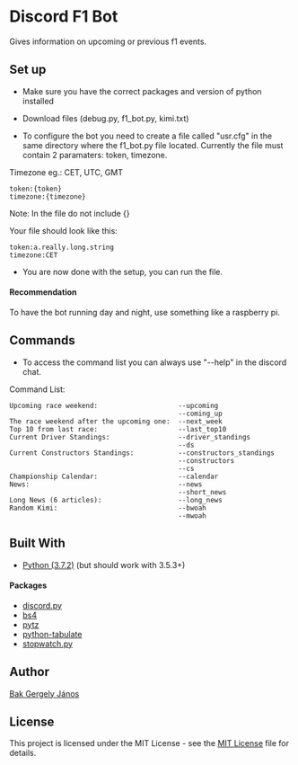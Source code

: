 ﻿# Discord F1 Bot

Gives information on upcoming or previous f1 events.

## Set up

- Make sure you have the correct packages and version of python installed

- Download files (debug.py, f1_bot.py, kimi.txt)

- To configure the bot you need to create a file called "usr.cfg" in the same directory where the f1_bot.py file located. Currently the file must contain 2 paramaters: token, timezone.

Timezone eg.: CET, UTC, GMT

```
token:{token}
timezone:{timezone}
```

Note: In the file do not include {}

Your file should look like this:
```
token:a.really.long.string
timezone:CET
```

- You are now done with the setup, you can run the file.

#### Recommendation

To have the bot running day and night, use something like a raspberry pi.

## Commands

- To access the command list you can always use "--help" in the discord chat.

Command List:
```
Upcoming race weekend:                    --upcoming
                                          --coming_up
The race weekend after the upcoming one:  --next_week
Top 10 from last race:                    --last_top10
Current Driver Standings:                 --driver_standings
                                          --ds
Current Constructors Standings:           --constructors_standings
                                          --constructors
                                          --cs
Championship Calendar:                    --calendar
News:                                     --news
                                          --short_news
Long News (6 articles):                   --long_news
Random Kimi:                              --bwoah
                                          --mwoah
```

## Built With

- [Python (3.7.2)](https://www.python.org) (but should work with 3.5.3+)

#### Packages

* [discord.py](https://github.com/Rapptz/discord.py)
* [bs4](https://www.crummy.com/software/BeautifulSoup/bs4/doc/)
* [pytz](https://pypi.org/project/pytz/)
* [python-tabulate](https://github.com/gregbanks/python-tabulate)
* [stopwatch.py](https://pypi.org/project/stopwatch.py/)


## Author

[Bak Gergely János](https://github.com/weyh)

## License
This project is licensed under the MIT License - see the [MIT License](LICENSE) file for details.
